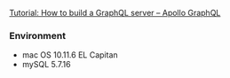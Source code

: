 [Tutorial: How to build a GraphQL server – Apollo GraphQL](https://dev-blog.apollodata.com/tutorial-building-a-graphql-server-cddaa023c035)

### Environment

* mac OS 10.11.6 EL Capitan
* mySQL 5.7.16
